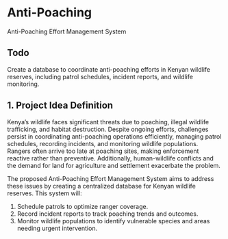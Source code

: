 # Anti-Poaching
Anti-Poaching Effort Management System

## Todo
Create a database to coordinate anti-poaching efforts in Kenyan wildlife reserves, including patrol
schedules, incident reports, and wildlife monitoring.

## 1. Project Idea Definition
Kenya’s wildlife faces significant threats due to poaching, illegal wildlife trafficking, and habitat destruction. Despite ongoing efforts, challenges persist in coordinating anti-poaching operations efficiently, managing patrol schedules, recording incidents, and monitoring wildlife populations. Rangers often arrive too late at poaching sites, making enforcement reactive rather than preventive. Additionally, human-wildlife conflicts and the demand for land for agriculture and settlement exacerbate the problem.

The proposed Anti-Poaching Effort Management System aims to address these issues by creating a centralized database for Kenyan wildlife reserves. This system will:
1. Schedule patrols to optimize ranger coverage.
2. Record incident reports to track poaching trends and outcomes.
3. Monitor wildlife populations to identify vulnerable species and areas needing urgent intervention.
